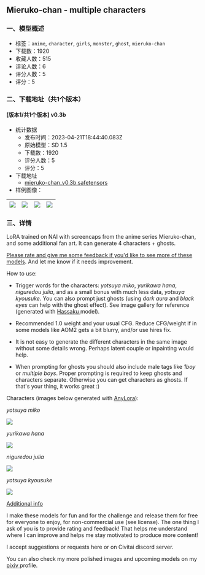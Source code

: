 ## Mieruko-chan - multiple characters
### 一、模型概述

- 标签：`anime`, `character`, `girls`, `monster`, `ghost`, `mieruko-chan`
- 下载数：1920
- 收藏人数：515
- 评论人数：6
- 评分人数：5
- 评分：5

### 二、下载地址（共1个版本）

#### [版本1/共1个版本] v0.3b

- 统计数据
  - 发布时间：2023-04-21T18:44:40.083Z
  - 原始模型：SD 1.5
  - 下载数：1920
  - 评分人数：5
  - 评分：5
- 下载地址
  - [mieruko-chan_v0.3b.safetensors](https://civitai.com/api/download/models/51729)
- 样例图像：

| <img src="https://image.civitai.com/xG1nkqKTMzGDvpLrqFT7WA/99ea8975-fd70-4f1f-5d21-cb97a8a06b00/width=450/557174.jpeg" /> | <img src="https://image.civitai.com/xG1nkqKTMzGDvpLrqFT7WA/43070568-8e4f-4a21-7115-96728ea2a400/width=450/557175.jpeg" /> | <img src="https://image.civitai.com/xG1nkqKTMzGDvpLrqFT7WA/89b02ea1-3e3a-4aff-1241-3aac59d04500/width=450/557176.jpeg" /> | <img src="https://image.civitai.com/xG1nkqKTMzGDvpLrqFT7WA/6f7139e0-6e99-42c0-46a9-85488c7eba00/width=450/557177.jpeg" /> |
| ---- | ---- | ---- | ---- |


### 三、详情
<p>LoRA trained on NAI with screencaps from the anime series Mieruko-chan, and some additional fan art. It can generate 4 characters + ghosts.</p><p><u>Please rate and give me some feedback if you'd like to see more of these models</u>. And let me know if it needs improvement.</p><p>How to use:</p><ul><li><p>Trigger words for the characters: <em>yotsuya miko</em>, <em>yurikawa hana</em>, <em>niguredou julia</em>, and as a small bonus with much less data, <em>yotsuya kyousuke</em>. You can also prompt just ghosts (using <em>dark aura</em> and <em>black eyes</em> can help with the ghost effect). See image gallery for reference (generated with <a target="_blank" rel="ugc" href="https://civitai.com/models/2583/hassaku-hentai-model">Hassaku </a>model).</p></li><li><p>Recommended 1.0 weight and your usual CFG. Reduce CFG/weight if in some models like AOM2 gets a bit blurry, and/or use hires fix.</p></li><li><p>It is not easy to generate the different characters in the same image without some details wrong. Perhaps latent couple or inpainting would help.</p></li><li><p>When prompting for ghosts you should also include male tags like <em>1boy</em> or <em>multiple boys</em>. Proper prompting is required to keep ghosts and characters separate. Otherwise you can get characters as ghosts. If that's your thing, it works great :)</p></li></ul><p>Characters (images below generated with <a target="_blank" rel="ugc" href="https://civitai.com/models/23900/anylora-checkpoint">AnyLora</a>):</p><p><em>yotsuya miko</em></p><img src="https://imagecache.civitai.com/xG1nkqKTMzGDvpLrqFT7WA/fc9e58b1-89d6-49a4-9832-632c92f12c00/width=525/fc9e58b1-89d6-49a4-9832-632c92f12c00.jpeg" /><p><em>yurikawa hana</em></p><img src="https://imagecache.civitai.com/xG1nkqKTMzGDvpLrqFT7WA/cc22a51a-9efb-498e-1d67-ebcc2dd46300/width=525/cc22a51a-9efb-498e-1d67-ebcc2dd46300.jpeg" /><p><em>niguredou julia</em></p><img src="https://imagecache.civitai.com/xG1nkqKTMzGDvpLrqFT7WA/7b990605-77f4-4b1f-241e-70496dc82700/width=525/7b990605-77f4-4b1f-241e-70496dc82700.jpeg" /><p><em>yotsuya kyousuke</em></p><img src="https://imagecache.civitai.com/xG1nkqKTMzGDvpLrqFT7WA/ccbc65d9-fa1b-4220-a507-ccb577889300/width=525/ccbc65d9-fa1b-4220-a507-ccb577889300.jpeg" /><p><u>Additional info</u></p><p>I make these models for fun and for the challenge and release them for free for everyone to enjoy, for non-commercial use (see license). The one thing I ask of you is to provide rating and feedback! That helps me understand where I can improve and helps me stay motivated to produce more content!</p><p>I accept suggestions or requests here or on Civitai discord server.</p><p>You can also check my more polished images and upcoming models on my <a target="_blank" rel="ugc" href="https://www.pixiv.net/en/users/25545070">pixiv </a>profile.</p>